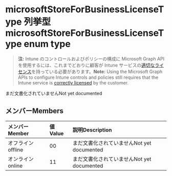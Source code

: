 # <a name="microsoftstoreforbusinesslicensetype-enum-type"></a><span data-ttu-id="fba83-101">microsoftStoreForBusinessLicenseType 列挙型</span><span class="sxs-lookup"><span data-stu-id="fba83-101">microsoftStoreForBusinessLicenseType enum type</span></span>

> <span data-ttu-id="fba83-102">**注:** Intune のコントロールおよびポリシーの構成に Microsoft Graph API を使用するには、これまでどおりに顧客が Intune サービスの[適切なライセンス](https://go.microsoft.com/fwlink/?linkid=839381)を持っている必要があります。</span><span class="sxs-lookup"><span data-stu-id="fba83-102">**Note:** Using the Microsoft Graph APIs to configure Intune controls and policies still requires that the Intune service is [correctly licensed](https://go.microsoft.com/fwlink/?linkid=839381) by the customer.</span></span>

<span data-ttu-id="fba83-103">まだ文書化されていません</span><span class="sxs-lookup"><span data-stu-id="fba83-103">Not yet documented</span></span>
## <a name="members"></a><span data-ttu-id="fba83-104">メンバー</span><span class="sxs-lookup"><span data-stu-id="fba83-104">Members</span></span>
|<span data-ttu-id="fba83-105">メンバー</span><span class="sxs-lookup"><span data-stu-id="fba83-105">Member</span></span>|<span data-ttu-id="fba83-106">値</span><span class="sxs-lookup"><span data-stu-id="fba83-106">Value</span></span>|<span data-ttu-id="fba83-107">説明</span><span class="sxs-lookup"><span data-stu-id="fba83-107">Description</span></span>|
|:---|:---|:---|
|<span data-ttu-id="fba83-108">オフライン</span><span class="sxs-lookup"><span data-stu-id="fba83-108">offline</span></span>|<span data-ttu-id="fba83-109">0</span><span class="sxs-lookup"><span data-stu-id="fba83-109">0</span></span>|<span data-ttu-id="fba83-110">まだ文書化されていません</span><span class="sxs-lookup"><span data-stu-id="fba83-110">Not yet documented</span></span>|
|<span data-ttu-id="fba83-111">オンライン</span><span class="sxs-lookup"><span data-stu-id="fba83-111">online</span></span>|<span data-ttu-id="fba83-112">1</span><span class="sxs-lookup"><span data-stu-id="fba83-112">1</span></span>|<span data-ttu-id="fba83-113">まだ文書化されていません</span><span class="sxs-lookup"><span data-stu-id="fba83-113">Not yet documented</span></span>|



